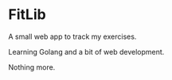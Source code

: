 # FitLib

A small web app to track my exercises.

Learning Golang and a bit of web development.

Nothing more.
